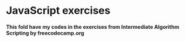 # JavaScript exercises
#### This fold have my codes in the exercises from Intermediate Algorithm Scripting by freecodecamp.org
